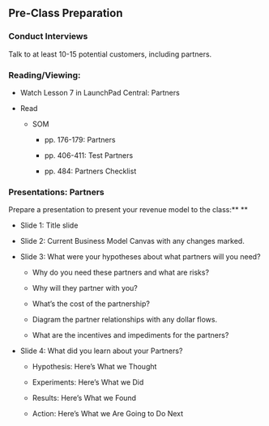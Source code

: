 ## Pre-Class Preparation

### Conduct Interviews

Talk to at least 10-15 potential customers, including partners.

### Reading/Viewing:

* Watch Lesson 7 in LaunchPad Central: Partners

* Read

    * SOM 

        * pp. 176-179: Partners

        * pp. 406-411: Test Partners

        * pp. 484: Partners Checklist

### Presentations: Partners

Prepare a presentation to present your revenue model to the class:** **

* Slide 1: Title slide

* Slide 2: Current Business Model Canvas with any changes marked.

* Slide 3: What were your hypotheses about what partners will you need?

    * Why do you need these partners and what are risks?

    * Why will they partner with you?

    * What’s the cost of the partnership?

    * Diagram the partner relationships with any dollar flows.

    * What are the incentives and impediments for the partners?

* Slide 4: What did you learn about your Partners?

    * Hypothesis: Here’s What we Thought

    * Experiments: Here’s What we Did

    * Results: Here’s What we Found

    * Action: Here’s What we Are Going to Do Next

